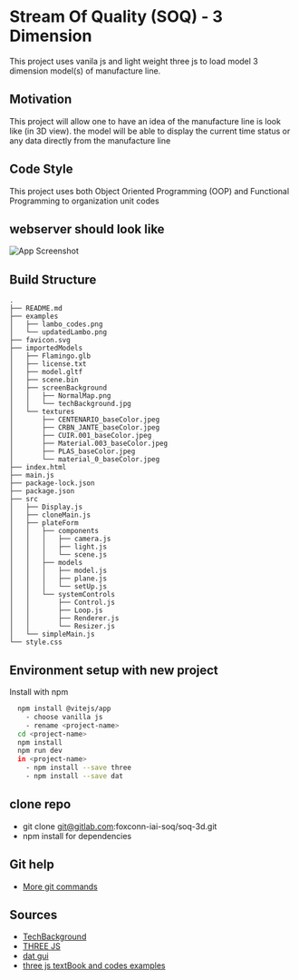 
# Stream Of Quality (SOQ) - 3 Dimension

This project uses vanila js and light weight three js to load model 3 dimension model(s) of manufacture line.


## Motivation

This project will allow one to have an idea of the manufacture line is look like (in 3D view). the model will be able
to display the current time status or any data directly from the manufacture line

## Code Style

This project uses both Object Oriented Programming (OOP) and Functional Programming to organization unit codes

## webserver should look like

![App Screenshot](examples/updatedLambo.png)


## Build Structure

```
.
├── README.md
├── examples
│   ├── lambo_codes.png
│   └── updatedLambo.png
├── favicon.svg
├── importedModels
│   ├── Flamingo.glb
│   ├── license.txt
│   ├── model.gltf
│   ├── scene.bin
│   ├── screenBackground
│   │   ├── NormalMap.png
│   │   └── techBackground.jpg
│   └── textures
│       ├── CENTENARIO_baseColor.jpeg
│       ├── CRBN_JANTE_baseColor.jpeg
│       ├── CUIR.001_baseColor.jpeg
│       ├── Material.003_baseColor.jpeg
│       ├── PLAS_baseColor.jpeg
│       └── material_0_baseColor.jpeg
├── index.html
├── main.js
├── package-lock.json
├── package.json
├── src
│   ├── Display.js
│   ├── cloneMain.js
│   ├── plateForm
│   │   ├── components
│   │   │   ├── camera.js
│   │   │   ├── light.js
│   │   │   └── scene.js
│   │   ├── models
│   │   │   ├── model.js
│   │   │   ├── plane.js
│   │   │   └── setUp.js
│   │   └── systemControls
│   │       ├── Control.js
│   │       ├── Loop.js
│   │       ├── Renderer.js
│   │       └── Resizer.js
│   └── simpleMain.js
└── style.css

```
## Environment setup with new project
Install with npm

```bash
  npm install @vitejs/app
    - choose vanilla js
    - rename <project-name>
  cd <project-name>
  npm install
  npm run dev
  in <project-name>
    - npm install --save three
    - npm install --save dat
```
## clone repo

- git clone git@gitlab.com:foxconn-iai-soq/soq-3d.git
- npm install for dependencies
    
## Git help

 - [More git commands](https://confluence.atlassian.com/bitbucketserver/basic-git-commands-776639767.html)

## Sources

- [TechBackground](https://www.shutterstock.com/search/hi+tech+show)
- [THREE JS](https://threejs.org/)
- [dat gui](https://github.com/dataarts/dat.gui)
- [three js textBook and codes examples](https://discoverthreejs.com/book/first-steps/load-models/)